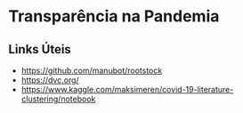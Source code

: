 # Transparência na Pandemia



## Links Úteis

- https://github.com/manubot/rootstock
- https://dvc.org/
- https://www.kaggle.com/maksimeren/covid-19-literature-clustering/notebook
